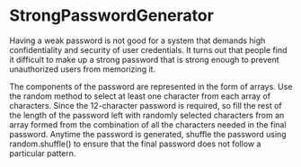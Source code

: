 # StrongPasswordGenerator

Having a weak password is not good for a system that demands high confidentiality and security of user credentials. It turns out that people find it difficult to make up a strong password that is strong enough to prevent unauthorized users from memorizing it. 

The components of the password are represented in the form of arrays.
Use the random method to select at least one character from each array of characters.
Since the 12-character password is required, so fill the rest of the length of the password left with randomly selected characters from an array formed from the combination of all the characters needed in the final password. Anytime the password is generated, shuffle the password using random.shuffle() to ensure that the final password does not follow a particular pattern.
